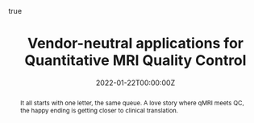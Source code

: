 ---
abstract: It all starts with one letter, the same queue. A love story where qMRI meets QC, the happy ending is getting closer to clinical translation.
all_day: false
authors: []
date: "2022-01-22T00:00:00Z"
date_end: ""
event: Quality Conversations webinar series on niQC & open science
event_url: https://crossinvalidation.com/2021/07/19/announcing-quality-conversations-webinar-series-on-niqc-open-science-etc/
featured: true
image:
  caption: ""
  focal_point: Right
links:
location: Virtual
math: true
projects: []
publishDate: "2022-01-22T00:00:00Z"
slides: ""
summary: ""
tags: []
title: "Vendor-neutral applications for Quantitative MRI Quality Control"
url_code: ""
url_video: ""
---